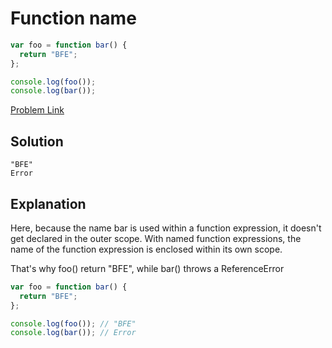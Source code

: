 # Function name

```js
var foo = function bar() {
  return "BFE";
};

console.log(foo());
console.log(bar());
```

[Problem Link](https://bigfrontend.dev/quiz/Function-name)

## Solution

```
"BFE"
Error
```

## Explanation

Here, because the name bar is used within a function expression, it doesn't get declared in the outer scope. With named function expressions, the name of the function expression is enclosed within its own scope.

That's why foo() return "BFE", while bar() throws a ReferenceError

```js
var foo = function bar() {
  return "BFE";
};

console.log(foo()); // "BFE"
console.log(bar()); // Error
```
